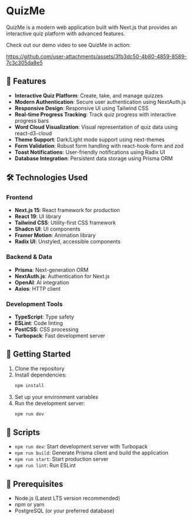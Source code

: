 # QuizMe

QuizMe is a modern web application built with Next.js that provides an interactive quiz platform with advanced features.

Check out our demo video to see QuizMe in action:

https://github.com/user-attachments/assets/3fb3dc50-4b80-4859-8589-7c3c305da8e5

## 🚀 Features

- **Interactive Quiz Platform**: Create, take, and manage quizzes
- **Modern Authentication**: Secure user authentication using NextAuth.js
- **Responsive Design**: Responsive UI using Tailwind CSS
- **Real-time Progress Tracking**: Track quiz progress with interactive progress bars
- **Word Cloud Visualization**: Visual representation of quiz data using react-d3-cloud
- **Theme Support**: Dark/Light mode support using next-themes
- **Form Validation**: Robust form handling with react-hook-form and zod
- **Toast Notifications**: User-friendly notifications using Radix UI
- **Database Integration**: Persistent data storage using Prisma ORM

## 🛠️ Technologies Used

### Frontend

- **Next.js 15**: React framework for production
- **React 19**: UI library
- **Tailwind CSS**: Utility-first CSS framework
- **Shadcn UI**: UI components
- **Framer Motion**: Animation library
- **Radix UI**: Unstyled, accessible components

### Backend & Data

- **Prisma**: Next-generation ORM
- **NextAuth.js**: Authentication for Next.js
- **OpenAI**: AI integration
- **Axios**: HTTP client

### Development Tools

- **TypeScript**: Type safety
- **ESLint**: Code linting
- **PostCSS**: CSS processing
- **Turbopack**: Fast development server

## 🚀 Getting Started

1. Clone the repository
2. Install dependencies:
   ```bash
   npm install
   ```
3. Set up your environment variables
4. Run the development server:
   ```bash
   npm run dev
   ```

## 📝 Scripts

- `npm run dev`: Start development server with Turbopack
- `npm run build`: Generate Prisma client and build the application
- `npm run start`: Start production server
- `npm run lint`: Run ESLint

## 🔧 Prerequisites

- Node.js (Latest LTS version recommended)
- npm or yarn
- PostgreSQL (or your preferred database)

